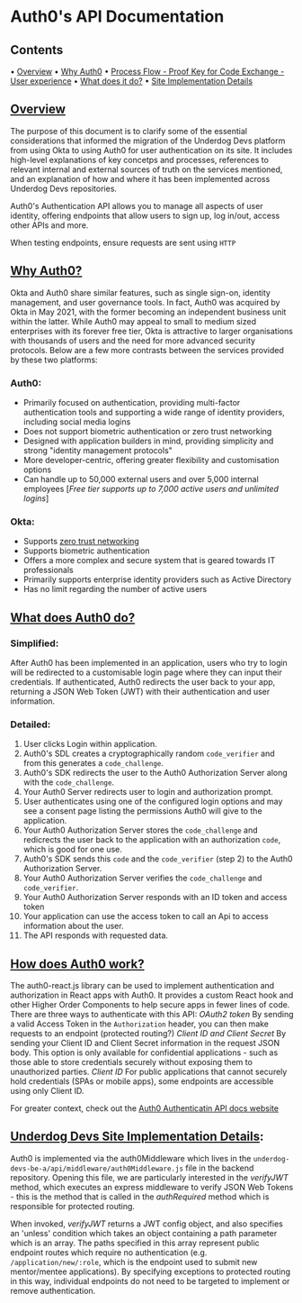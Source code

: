 # Auth0's API Documentation

## **Contents**

• [Overview](#overview)
• [Why Auth0](#justifications)
• [Process Flow - Proof Key for Code Exchange - User experience](#process-flow)
• [What does it do?](#actions)
• [Site Implementation Details](#implementation)

## [Overview](#overview)

The purpose of this document is to clarify some of the essential considerations that informed the migration of the Underdog Devs platform from using Okta to using Auth0 for user authentication on its site. It includes high-level explanations of key concetps and processes, references to relevant internal and external sources of truth on the services mentioned, and an explanation of how and where it has been implemented across Underdog Devs repositories.

Auth0's Authentication API allows you to manage all aspects of user identity, offering endpoints that allow users to sign up, log in/out, access other APIs and more.

When testing endpoints, ensure requests are sent using `HTTP`

## [Why Auth0?](#justifications)

Okta and Auth0 share similar features, such as single sign-on, identity management, and user governance tools. In fact, Auth0 was acquired by Okta in May 2021, with the former becoming an independent business unit within the latter. While Auth0 may appeal to small to medium sized enterprises with its forever free tier, Okta is attractive to larger organisations with thousands of users and the need for more advanced security protocols. Below are a few more contrasts between the services provided by these two platforms:

### Auth0:

- Primarily focused on authentication, providing multi-factor authentication tools and supporting a wide range of identity providers, including social media logins
- Does not support biometric authentication or zero trust networking
- Designed with application builders in mind, providing simplicity and strong "identity management protocols"
- More developer-centric, offering greater flexibility and customisation options
- Can handle up to 50,000 external users and over 5,000 internal employees
  [*Free tier supports up to 7,000 active users and unlimited logins*]

### Okta:

- Supports [zero trust networking](https://www.cisco.com/c/en/us/solutions/automation/what-is-zero-trust-networking.html)
- Supports biometric authentication
- Offers a more complex and secure system that is geared towards IT professionals
- Primarily supports enterprise identity providers such as Active Directory
- Has no limit regarding the number of active users

## [What does Auth0 do?](#process-flow)

### Simplified:

After Auth0 has been implemented in an application, users who try to login will be redirected to a customisable login page where they can input their credentials. If authenticated, Auth0 redirects the user back to your app, returning a JSON Web Token (JWT) with their authentication and user information.

### Detailed:

1. User clicks Login within application.
2. Auth0's SDL creates a cryptographically random `code_verifier` and from this generates a `code_challenge`.
3. Auth0's SDK redirects the user to the Auth0 Authorization Server along with the `code_challenge`.
4. Your Auth0 Server redirects user to login and authorization prompt.
5. User authenticates using one of the configured login options and may see a consent page listing the permissions Auth0 will give to the application.
6. Your Auth0 Authorization Server stores the `code_challenge` and redicrects the user back to the application with an authorization `code`, which is good for one use.
7. Auth0's SDK sends this `code` and the `code_verifier` (step 2) to the Auth0 Authorization Server.
8. Your Auth0 Authorization Server verifies the `code_challenge` and `code_verifier`.
9. Your Auth0 Authorization Server responds with an ID token and access token
10. Your application can use the access token to call an Api to access information about the user.
11. The API responds with requested data.

## [How does Auth0 work?](#actions)

The auth0-react.js library can be used to implement authentication and authorization in React apps with Auth0. It provides a custom React hook and other Higher Order Components to help secure apps in fewer lines of code. There are three ways to authenticate with this API:
_OAuth2 token_
By sending a valid Access Token in the `Authorization` header, you can then make requests to an endpoint (protected routing?)
_Client ID and Client Secret_
By sending your Client ID and Client Secret information in the request JSON body. This option is only available for confidential applications - such as those able to store credentials securely without exposing them to unauthorized parties.
_Client ID_
For public applications that cannot securely hold credentials (SPAs or mobile apps), some endpoints are accessible using only Client ID.

For greater context, check out the [Auth0 Authenticatin API docs website](https://auth0.com/docs/api/authentication#introduction)

## [Underdog Devs Site Implementation Details](#implementation):

Auth0 is implemented via the auth0Middleware which lives in the `underdog-devs-be-a/api/middleware/auth0Middleware.js` file in the backend repository. Opening this file, we are particularly interested in the _verifyJWT_ method, which executes an express middleware to verify JSON Web Tokens - this is the method that is called in the _authRequired_ method which is responsible for protected routing.

When invoked, _verifyJWT_ returns a JWT config object, and also specifies an 'unless' condition which takes an object containing a path parameter which is an array. The paths specified in this array represent public endpoint routes which require no authentication (e.g. `/application/new/:role`, which is the endpoint used to submit new mentor/mentee applications). By specifying exceptions to protected routing in this way, individual endpoints do not need to be targeted to implement or remove authentication.
